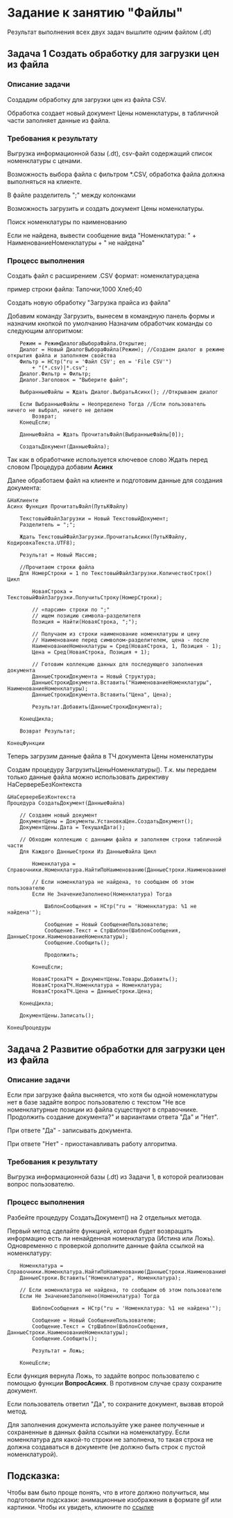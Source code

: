# Задание к занятию "Файлы"

Результат выполнения всех двух задач вышлите одним файлом (.dt)

## Задача 1 Создать обработку для загрузки цен из файла

### Описание задачи

Создадим обработку для загрузки цен из файла CSV.

Обработка создает новый документ Цены номенклатуры, в табличной части заполняет данные из файла.

### Требования к результату

Выгрузка информационной базы (.dt), csv-файл содержащий список номенклатуры с ценами.

Возможность выбора файла с фильтром *.CSV, обработка файла должна выполняться на клиенте.

В файле разделитель ";" между колонками

Возможность загрузить и создать документ Цены номенклатуры.

Поиск номенклатуры по наименованию

Если не найдена, вывести сообщение вида
"Номенклатура: " + НаименованиеНоменклатуры + " не найдена"

### Процесс выполнения

Создать файл с расширением .CSV
формат: номенклатура;цена

пример строки файла:
Тапочки;1000
Хлеб;40

Создать новую обработку "Загрузка прайса из файла"

Добавим команду Загрузить, вынесем в командную панель формы и назначим кнопкой по умолчанию
Назначим обработчик команды со следующим алгоритмом:
```bsl	
	Режим = РежимДиалогаВыбораФайла.Открытие;
	Диалог = Новый ДиалогВыбораФайла(Режим); //Создаем диалог в режиме открытия файла и заполняем свойства
	Фильтр = НСтр("ru = 'Файл CSV'; en = 'File CSV'")
		+ "(*.csv)|*.csv";
	Диалог.Фильтр = Фильтр;
	Диалог.Заголовок = "Выберите файл";
	
	ВыбранныеФайлы = Ждать Диалог.ВыбратьАсинх(); //Открываем диалог
	
	Если ВыбранныеФайлы = Неопределено Тогда //Если пользователь ничего не выбрал, ничего не делаем
		Возврат;
	КонецЕсли;
	
	ДанныеФайла = Ждать ПрочитатьФайл(ВыбранныеФайлы[0]);
	
	СоздатьДокумент(ДанныеФайла);
```
Так как в обработчике используется ключевое слово Ждать перед словом Процедура добавим **Асинх**

Далее обработаем файл на клиенте и подготовим данные для создания документа:
```bsl
&НаКлиенте
Асинх Функция ПрочитатьФайл(ПутьКФайлу)
	
	ТекстовыйФайлЗагрузки = Новый ТекстовыйДокумент;
	Разделитель = ";";

	Ждать ТекстовыйФайлЗагрузки.ПрочитатьАсинх(ПутьКФайлу, КодировкаТекста.UTF8);
	
	Результат = Новый Массив;
	
	//Прочитаем строки файла
	Для НомерСтроки = 1 по ТекстовыйФайлЗагрузки.КоличествоСтрок() Цикл
		
		НоваяСтрока = ТекстовыйФайлЗагрузки.ПолучитьСтроку(НомерСтроки);
		
		// «парсим» строки по ";"
		// ищем позицию символа-разделителя
		Позиция = Найти(НоваяСтрока, ";");
		
		// Получаем из строки наименование номенклатуры и цену
		// Наименование перед символом-разделителем, цена - после
		НаименованиеНоменклатуры = Сред(НоваяСтрока, 1, Позиция - 1);
		Цена = Сред(НоваяСтрока, Позиция + 1);
		
		// Готовим коллекцию данных для последующего заполнения документа
		ДанныеСтрокиДокумента = Новый Структура;
		ДанныеСтрокиДокумента.Вставить("НаименованиеНоменклатуры", НаименованиеНоменклатуры);
		ДанныеСтрокиДокумента.Вставить("Цена", Цена);
		
		Результат.Добавить(ДанныеСтрокиДокумента);
		
	КонецЦикла;	
	
	Возврат Результат;
	
КонецФункции
```

Теперь загрузим данные файла в ТЧ документа Цены номенклатуры

Создам процедуру ЗагрузитьЦеныНоменклатуры(). Т.к. мы передаем только данные файла можно использовать директиву НаСервереБезКонтекста
```bsl
&НаСервереБезКонтекста
Процедура СоздатьДокумент(ДанныеФайла)
	
	// Создаем новый документ
	ДокументЦены = Документы.УстановкаЦен.СоздатьДокумент();
	ДокументЦены.Дата = ТекущаяДата();
	
	// Обходим коллекцию с данными файла и заполняем строки табличной части
	Для Каждого ДанныеСтроки Из ДанныеФайла Цикл
		
		Номенклатура = Справочники.Номенклатура.НайтиПоНаименованию(ДанныеСтроки.НаименованиеНоменклатуры);
		
		// Если номенклатура не найдена, то сообщаем об этом пользователю
		Если Не ЗначениеЗаполнено(Номенклатура) Тогда
			
			ШаблонСообщения = НСтр("ru = 'Номенклатура: %1 не найдена'");
			
			Сообщение = Новый СообщениеПользователю;
			Сообщение.Текст = СтрШаблон(ШаблонСообщения, ДанныеСтроки.НаименованиеНоменклатуры);
			Сообщение.Сообщить();
			
			Продолжить;
			
		КонецЕсли;
		
		НоваяСтрокаТЧ = ДокументЦены.Товары.Добавить();
		НоваяСтрокаТЧ.Номенклатура = Номенклатура;
		НоваяСтрокаТЧ.Цена = ДанныеСтроки.Цена;
		
	КонецЦикла;	
	
	ДокументЦены.Записать();
	
КонецПроцедуры
```
## Задача 2 Развитие обработки для загрузки цен из файла

### Описание задачи

Если при загрузке файла высняется, что хотя бы одной номенклатуры нет в базе задайте вопрос пользователю с текстом "Не все номенклатурные позиции из файла существуют в справочнике. Продолжить создание документа?" и вариантами ответа "Да" и "Нет".

При ответе "Да" - записывать документа.

При ответе "Нет" - приостанавливать работу алгоритма.

### Требования к результату

Выгрузка информационной базы (.dt) из Задачи 1, в которой реализован вопрос пользователю.

### Процесс выполнения

Разбейте процедуру СоздатьДокумент() на 2 отдельных метода.

Первый метод сделайте функцией, которая будет возвращать информацию есть ли ненайденная номенклатура (Истина или Ложь).
Одновременно с проверкой дополните данные файла ссылкой на номенклатуру:
```bsl
	Номенклатура = Справочники.Номенклатура.НайтиПоНаименованию(ДанныеСтроки.НаименованиеНоменклатуры);	
	ДанныеСтроки.Вставить("Номенклатура", Номенклатура);

	// Если номенклатура не найдена, то сообщаем об этом пользователю
	Если Не ЗначениеЗаполнено(Номенклатура) Тогда
		
		ШаблонСообщения = НСтр("ru = 'Номенклатура: %1 не найдена'");
		
		Сообщение = Новый СообщениеПользователю;
		Сообщение.Текст = СтрШаблон(ШаблонСообщения, ДанныеСтроки.НаименованиеНоменклатуры);
		Сообщение.Сообщить();

		Результат = Ложь;
		
	КонецЕсли;
```

Если функция вернула Ложь, то задайте вопрос пользователю с помощью функции **ВопросАсинх**. В противном случае сразу сохраните документ.

Если пользователь ответил "Да", то сохраните документ, вызвав второй метод.

Для заполнения документа используйте уже ранее полученные и сохраненные в данных файла ссылки на номенклатуру. Если номенклатура для какой-то строки не заполнена, то такая строка не должна создаваться в документе (не должно быть строк с пустой номенклатурой).

## Подсказка:

Чтобы вам было проще понять, что в итоге должно получиться, мы подготовили подсказки: анимационные изображения в формате gif или картинки. Чтобы их увидеть, кликните по [ссылке](Examples/homework-5-7-example.md)